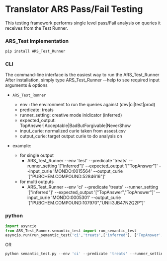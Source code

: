 
Translator ARS Pass/Fail Testing 
==========================================================

This testing framework performs single level pass/Fail analysis on queries it receives from the Test Runner. 

### ARS_Test Implementation
```bash
pip install ARS_Test_Runner 
```

### CLI
The command-line interface is the easiest way to run the ARS_Test_Runner
After installation, simply type ARS_Test_Runner --help to see required input arguments & options
- `ARS_Test_Runner`
    - env : the environment to run the queries against (dev|ci|test|prod)
    - predicate: treats
    - runner_setting: creative mode inidicator (inferred)
    - expected_output: TopAnswer|Acceptable|BadButForgivable|NeverShow
    - input_curie: normalized curie taken from assest.csv
    - output_curie: target output curie to do analysis on

- example:
  - for single output
    - ARS_Test_Runner --env 'test' --predicate 'treats' --runner_setting '["inferred"]'  --expected_output '["TopAnswer"]' --input_curie 'MONDO:0015564' --output_curie '["PUBCHEM.COMPOUND:5284616"]'
  - for multi outputs
    - ARS_Test_Runner --env 'ci' --predicate 'treats' --runner_setting '["inferred"]' --expected_output '["TopAnswer","TopAnswer"]' --input_curie 'MONDO:0005301' --output_curie '["PUBCHEM.COMPOUND:107970","UNII:3JB47N2Q2P"]'


### python
``` python 
import asyncio
from ARS_Test_Runner.semantic_test import run_semantic_test
asyncio.run(run_semantic_test('ci','treats',['inferred'], ['TopAnswer','TopAnswer'],'MONDO:0005301',['PUBCHEM.COMPOUND:107970','UNII:3JB47N2Q2P']))
```
OR
``` python 
python semantic_test.py --env 'ci' --predicate 'treats' --runner_setting 'inferred'  --expected_output 'TopAnswer' 'TopAnswer' --input_curie 'MONDO:0005301' --output_curie 'PUBCHEM.COMPOUND:107970' 'UNI:3JB47N2Q2P'
```






